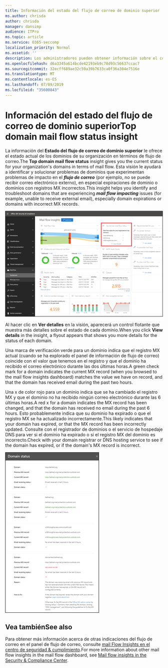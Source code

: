 ```yaml
---
title: Información del estado del flujo de correo de dominio superior
ms.author: chrisda
author: chrisda
manager: dansimp
audience: ITPro
ms.topic: article
ms.service: O365-seccomp
localization_priority: Normal
ms.assetid: ''
description: Los administradores pueden obtener información sobre el conocimiento del estado del flujo de correo del dominio superior del panel de flujo de correo en el centro de seguridad & cumplimiento.
ms.openlocfilehash: d6a3345a614bcde42193eb9c78d93c56637ccac7
ms.sourcegitcommit: 32ecff689ae32c59a39b7633ca0f36a304e7516e
ms.translationtype: MT
ms.contentlocale: es-ES
ms.lasthandoff: 07/09/2019
ms.locfileid: "35600843"
---
```

# <a name="top-domain-mail-flow-status-insight"></a><span data-ttu-id="07f29-103">Información del estado del flujo de correo de dominio superior</span><span class="sxs-lookup"><span data-stu-id="07f29-103">Top domain mail flow status insight</span></span>

<span data-ttu-id="07f29-104">La información del **Estado del flujo de correo de dominio superior** le ofrece el estado actual de los dominios de su organización en términos de flujo de correo.</span><span class="sxs-lookup"><span data-stu-id="07f29-104">The **Top domain mail flow status** insight gives you the current status for your organization's domains in terms of mail flow.</span></span> <span data-ttu-id="07f29-105">Esta visión le ayudará a identificar y solucionar problemas de dominios que experimentan problemas de impacto en el ***flujo de correo*** (por ejemplo, no se puede recibir correo electrónico externo), en especial expiraciones de dominio o dominios con registros MX incorrectos.</span><span class="sxs-lookup"><span data-stu-id="07f29-105">This insight helps you identify and troubleshoot domains that are experiencing ***mail flow impacting*** issues (for example, unable to receive external email), especially domain expirations or domains with incorrect MX records.</span></span>

![La información más detallada sobre el estado del flujo del dominio en el panel de flujo del correo en el centro de seguridad & cumplimiento](media/domain-mail-flow-status-selected.png)

<span data-ttu-id="07f29-107">Al hacer clic en **Ver detalles** en la visión, aparecerá un control flotante que muestra más detalles sobre el estado de cada dominio.</span><span class="sxs-lookup"><span data-stu-id="07f29-107">When you click **View details** in the insight, a flyout appears that shows you more details for the status of each domain.</span></span>

<span data-ttu-id="07f29-108">Una marca de verificación verde para un dominio indica que el registro MX actual (cuando se ha explorado el panel de información de flujo de correo) coincide con el valor que tenemos en el registro y que el dominio ha recibido el correo electrónico durante las dos últimas horas.</span><span class="sxs-lookup"><span data-stu-id="07f29-108">A green check mark for a domain indicates the current MX record (when you browsed to the mail flow insights dashboard) matches the value we have on record, and that the domain has received email during the past two hours.</span></span>

<span data-ttu-id="07f29-109">Una x de color rojo para un dominio indica que se ha cambiado el registro MX y que el dominio no ha recibido ningún correo electrónico durante las 6 últimas horas.</span><span class="sxs-lookup"><span data-stu-id="07f29-109">A red x for a domain indicates the MX record has been changed, and that the domain has received no email during the past 6 hours.</span></span> <span data-ttu-id="07f29-110">Esto probablemente indica que su dominio ha expirado o que el registro MX se ha actualizado incorrectamente.</span><span class="sxs-lookup"><span data-stu-id="07f29-110">This likely indicates that your domain has expired, or that the MX record has been incorrectly updated.</span></span> <span data-ttu-id="07f29-111">Consulte con el registrador de dominios o el servicio de hospedaje DNS para ver si el dominio ha expirado o si el registro MX del dominio es incorrecto.</span><span class="sxs-lookup"><span data-stu-id="07f29-111">Check with your domain registrar or DNS hosting service to see if the domain has expired, or if the domain's MX record is incorrect.</span></span>

![El control flotante de detalles en la información del estado del flujo superior del dominio](media/domain-mail-flow-status-flyout.png)

## <a name="see-also"></a><span data-ttu-id="07f29-113">Vea también</span><span class="sxs-lookup"><span data-stu-id="07f29-113">See also</span></span>

<span data-ttu-id="07f29-114">Para obtener más información acerca de otras indicaciones del flujo de correo en el panel de flujo de correo, consulte [mail Flow Insights en el centro de seguridad & cumplimiento](mail-flow-insights-v2.md).</span><span class="sxs-lookup"><span data-stu-id="07f29-114">For more information about other mail flow insights in the mail flow dashboard, see [Mail flow insights in the Security & Compliance Center](mail-flow-insights-v2.md).</span></span>
